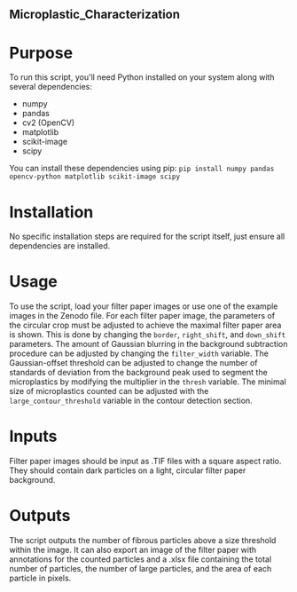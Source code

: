 ## Microplastic_Characterization
# Purpose
To run this script, you'll need Python installed on your system along with several dependencies:
* numpy
* pandas
* cv2 (OpenCV)
* matplotlib
* scikit-image
* scipy

You can install these dependencies using pip:
`pip install numpy pandas opencv-python matplotlib scikit-image scipy`
# Installation 
No specific installation steps are required for the script itself, just ensure all dependencies are installed.
# Usage 
To use the script, load your filter paper images or use one of the example images in the Zenodo file. For each filter paper image, the parameters of the circular crop must be adjusted to achieve the maximal filter paper area is shown. This is done by changing the `border`, `right_shift`, and `down_shift` parameters. The amount of Gaussian blurring in the background subtraction procedure can be adjusted by changing the `filter_width` variable. The Gaussian-offset threshold can be adjusted to change the number of standards of deviation from the background peak used to segment the microplastics by modifying the multiplier in the `thresh` variable. The minimal size of microplastics counted can be adjusted with the `large_contour_threshold` variable in the contour detection section. 
# Inputs 
Filter paper images should be input as .TIF files with a square aspect ratio. They should contain dark particles on a light, circular filter paper background. 
# Outputs  
The script outputs the number of fibrous particles above a size threshold within the image. It can also export an image of the filter paper with annotations for the counted particles and a .xlsx file containing the total number of particles, the number of large particles, and the area of each particle in pixels. 
